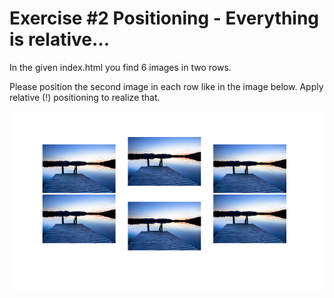 # Exercise #2 Positioning - Everything is relative...

In the given index.html you find 6 images in two rows.

Please position the second image in each row like in the image below. Apply relative (!) positioning to realize that.

![Preview](./result.png)
